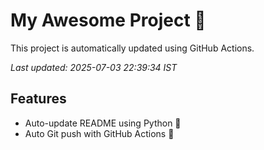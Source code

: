 # My Awesome Project 🚀

This project is automatically updated using GitHub Actions.

_Last updated: 2025-07-03 22:39:34 IST_

## Features
- Auto-update README using Python 🐍
- Auto Git push with GitHub Actions 🤖
